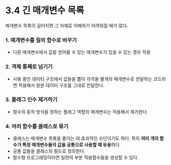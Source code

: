 # 3.4 긴 매개변수 목록

매개변수 목록이 길어지면 그 자체로 이해하기 어려워질 때가 많다.

### 1. 매개변수를 질의 함수로 바꾸기

- 다른 매개변수에서 값을 얻어올 수 있는 매개변수가 있을 수 있는 경우 적용

### 2. 객체 통째로 넘기기

- 사용 중인 데이터 구조에서 값들을 뽑아 각각을 별개의 매개변수로 전달하는 코드라면 적용해서 원본 데이터 구조를 그대로 전달한다.

### 3. 플래그 인수 제거하기

- 함수의 동작 방식을 정하는 플래그 역할의 매개변수는 적용해서 제거한다.

### 4. 여러 함수를 클래스로 묶기

- 클래스는 매개변수 목록을 줄이는 데 효과적인 수단이기도 하다. 특히 **여러 개의 함수가 특정 매개변수들의 값을 공통으로 사용할 때 유용**하다.
- 공통 값들을 클래스의 필드로 정의한다.
- 함수형 프로그래밍이라면 일련의 부분 적용함수들을 생성할 수 있다.
